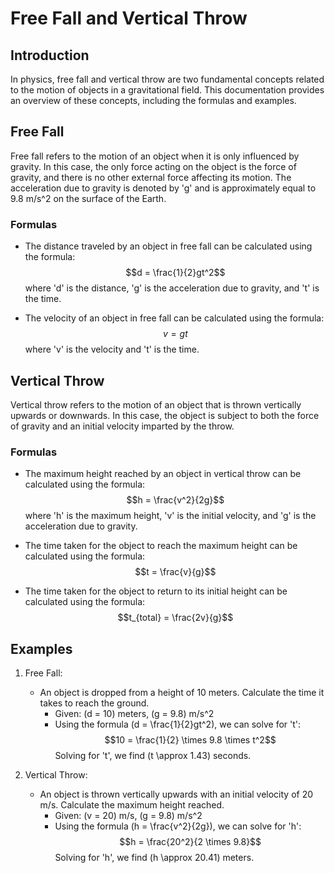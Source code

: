 # Free Fall and Vertical Throw

## Introduction
In physics, free fall and vertical throw are two fundamental concepts related to the motion of objects in a gravitational field. This documentation provides an overview of these concepts, including the formulas and examples.

## Free Fall
Free fall refers to the motion of an object when it is only influenced by gravity. In this case, the only force acting on the object is the force of gravity, and there is no other external force affecting its motion. The acceleration due to gravity is denoted by 'g' and is approximately equal to 9.8 m/s^2 on the surface of the Earth.

### Formulas
- The distance traveled by an object in free fall can be calculated using the formula: 
    $$d = \frac{1}{2}gt^2$$
    where 'd' is the distance, 'g' is the acceleration due to gravity, and 't' is the time.

- The velocity of an object in free fall can be calculated using the formula:
    $$v = gt$$
    where 'v' is the velocity and 't' is the time.

## Vertical Throw
Vertical throw refers to the motion of an object that is thrown vertically upwards or downwards. In this case, the object is subject to both the force of gravity and an initial velocity imparted by the throw.

### Formulas
- The maximum height reached by an object in vertical throw can be calculated using the formula:
    $$h = \frac{v^2}{2g}$$
    where 'h' is the maximum height, 'v' is the initial velocity, and 'g' is the acceleration due to gravity.

- The time taken for the object to reach the maximum height can be calculated using the formula:
    $$t = \frac{v}{g}$$

- The time taken for the object to return to its initial height can be calculated using the formula:
    $$t_{total} = \frac{2v}{g}$$

## Examples
1. Free Fall:
     - An object is dropped from a height of 10 meters. Calculate the time it takes to reach the ground.
         - Given: \(d = 10\) meters, \(g = 9.8\) m/s^2
         - Using the formula \(d = \frac{1}{2}gt^2\), we can solve for 't':
             $$10 = \frac{1}{2} \times 9.8 \times t^2$$
             Solving for 't', we find \(t \approx 1.43\) seconds.

2. Vertical Throw:
     - An object is thrown vertically upwards with an initial velocity of 20 m/s. Calculate the maximum height reached.
         - Given: \(v = 20\) m/s, \(g = 9.8\) m/s^2
         - Using the formula \(h = \frac{v^2}{2g}\), we can solve for 'h':
             $$h = \frac{20^2}{2 \times 9.8}$$
             Solving for 'h', we find \(h \approx 20.41\) meters.